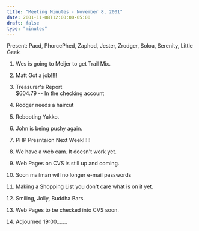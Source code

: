 ```yaml
---
title: "Meeting Minutes - November 8, 2001"
date: 2001-11-08T12:00:00-05:00
draft: false
type: "minutes"
---
```


Present:  Pacd, PhorcePhed, Zaphod, Jester, Zrodger, Soloa, Serenity,           Little Geek  </p><p>
1.  Wes is going to Meijer to get Trail Mix. </p><p>
2.  Matt Got a job!!!! </p><p>
3.  Treasurer's Report<br>         $604.79 -- In the checking account </p><p>
4.  Rodger needs a haircut </p><p>
5.  Rebooting Yakko. </p><p>
6.  John is being pushy again. </p><p>
7.  PHP Presntaion Next Week!!!!! </p><p>
8.  We have a web cam.  It doesn't work yet. </p><p>
9.  Web Pages on CVS is still up and coming.  </p><p>
10.  Soon mailman will no longer e-mail passwords </p><p>
11.  Making a Shopping List you don't care what is on it yet. </p><p>
12.  Smiling, Jolly, Buddha Bars. </p><p>
13.  Web Pages to be checked into CVS soon.   </p><p>
14.  Adjourned 19:00....... </p>
